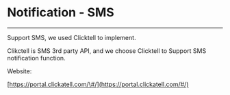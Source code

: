 # Notification - SMS

---

Support SMS, we used Clicktell to implement.

Clikctell is SMS 3rd party API, and we choose Clicktell to Support SMS notification function.



Website:

[https://portal.clickatell.com/\#/](https://portal.clickatell.com/#/)

